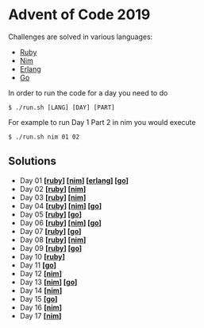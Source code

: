 Advent of Code 2019
===================

Challenges are solved in various languages:

- [Ruby](https://www.ruby-lang.org/)
- [Nim](https://nim-lang.org/)
- [Erlang](https://www.erlang.org/)
- [Go](https://golang.org/)

In order to run the code for a day you need to do

    $ ./run.sh [LANG] [DAY] [PART]

For example to run Day 1 Part 2 in nim you would execute

    $ ./run.sh nim 01 02

Solutions
---------

- Day 01 **[[ruby](01/ruby)] [[nim](01/nim)] [[erlang](01/erlang)] [[go](01/go)]**
- Day 02 **[[ruby](02/ruby)] [[nim](02/nim)]**
- Day 03 **[[ruby](03/ruby)] [[nim](03/nim)]**
- Day 04 **[[ruby](04/ruby)] [[nim](04/nim)] [[go](04/go)]**
- Day 05 **[[ruby](05/ruby)] [[go](05/go)]**
- Day 06 **[[ruby](06/ruby)] [[nim](06/nim)] [[go](06/go)]**
- Day 07 **[[ruby](07/ruby)] [[go](07/go)]**
- Day 08 **[[ruby](08/ruby)] [[nim](08/nim)]**
- Day 09 **[[ruby](09/ruby)] [[go](09/go)]**
- Day 10 **[[ruby](10/ruby)]**
- Day 11 **[[go](11/go)]**
- Day 12 **[[nim](12/nim)]**
- Day 13 **[[nim](13/nim)] [[go](13/go)]**
- Day 14 **[[nim](14/nim)]**
- Day 15 **[[go](15/go)]**
- Day 16 **[[nim](16/nim)]**
- Day 17 **[[nim](17/nim)]**
